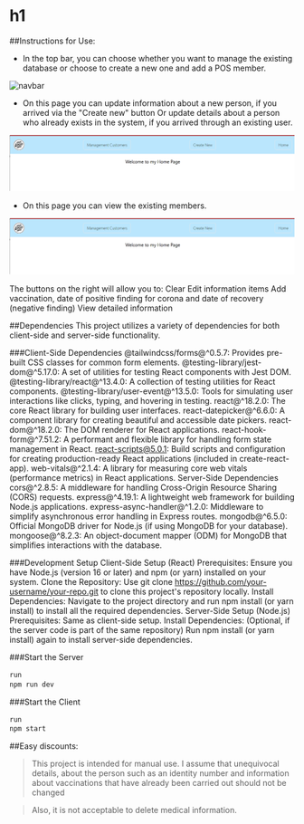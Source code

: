 

# h1

##Instructions for Use:
 
 - In the top bar, you can choose whether you want to manage the existing database or choose to create a new one and add a POS member.

![navbar](https://github.com/estyfridman/corona-system/FullStack/RMDImages/1.png)

 - On this page you can update information about a new person, if you arrived via the "Create new" button
Or update details about a person who already exists in the system, if you arrived through an existing user.

![1](./RMDImages/1.png)

 - On this page you can view the existing members. 
 
![1](./RMDImages/1.png)

The buttons on the right will allow you to:
Clear
Edit information items
Add vaccination, date of positive finding for corona and date of recovery (negative finding)
View detailed information
 


##Dependencies
This project utilizes a variety of dependencies for both client-side and server-side functionality.

###Client-Side Dependencies
@tailwindcss/forms@^0.5.7: Provides pre-built CSS classes for common form elements.
@testing-library/jest-dom@^5.17.0: A set of utilities for testing React components with Jest DOM.
@testing-library/react@^13.4.0: A collection of testing utilities for React components.
@testing-library/user-event@^13.5.0: Tools for simulating user interactions like clicks, typing, and hovering in testing.
react@^18.2.0: The core React library for building user interfaces.
react-datepicker@^6.6.0: A component library for creating beautiful and accessible date pickers.
react-dom@^18.2.0: The DOM renderer for React applications.
react-hook-form@^7.51.2: A performant and flexible library for handling form state management in React.
react-scripts@5.0.1: Build scripts and configuration for creating production-ready React applications (included in create-react-app).
web-vitals@^2.1.4: A library for measuring core web vitals (performance metrics) in React applications.
Server-Side Dependencies
cors@^2.8.5: A middleware for handling Cross-Origin Resource Sharing (CORS) requests.
express@^4.19.1: A lightweight web framework for building Node.js applications.
express-async-handler@^1.2.0: Middleware to simplify asynchronous error handling in Express routes.
mongodb@^6.5.0: Official MongoDB driver for Node.js (if using MongoDB for your database).
mongoose@^8.2.3: An object-document mapper (ODM) for MongoDB that simplifies interactions with the database.

###Development Setup
Client-Side Setup (React)
Prerequisites: Ensure you have Node.js (version 16 or later) and npm (or yarn) installed on your system.
Clone the Repository: Use git clone https://github.com/your-username/your-repo.git to clone this project's repository locally.
Install Dependencies: Navigate to the project directory and run npm install (or yarn install) to install all the required dependencies.
Server-Side Setup (Node.js) 
Prerequisites: Same as client-side setup.
Install Dependencies: (Optional, if the server code is part of the same repository) Run npm install (or yarn install) again to install server-side dependencies.

###Start the Server
```sh
run
npm run dev
```

###Start the Client
```sh
run
npm start
```


##Easy discounts:

> This project is intended for manual use.
> I assume that unequivocal details, 
> about the person such as an identity number 
> and information about vaccinations that have 
> already been carried out should not be changed

> Also, it is not acceptable to delete medical information.
